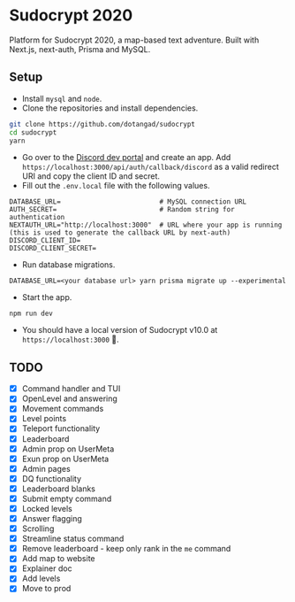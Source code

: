 # Sudocrypt 2020

Platform for Sudocrypt 2020, a map-based text adventure. Built with Next.js,
next-auth, Prisma and MySQL.

## Setup
- Install `mysql` and `node`.
- Clone the repositories and install dependencies.
```sh
git clone https://github.com/dotangad/sudocrypt
cd sudocrypt
yarn
```
- Go over to the [Discord dev portal](https://discord.com/developers) and create an app. Add `https://localhost:3000/api/auth/callback/discord` as a valid redirect URI and copy the client ID and secret.
- Fill out the `.env.local` file with the following values.
```
DATABASE_URL=                         # MySQL connection URL
AUTH_SECRET=                          # Random string for authentication
NEXTAUTH_URL="http://localhost:3000"  # URL where your app is running (this is used to generate the callback URL by next-auth)
DISCORD_CLIENT_ID=
DISCORD_CLIENT_SECRET=
```
- Run database migrations.
```
DATABASE_URL=<your database url> yarn prisma migrate up --experimental
```
- Start the app.
```
npm run dev
```
- You should have a local version of Sudocrypt v10.0 at `https://localhost:3000` 🎉.

## TODO
- [x] Command handler and TUI
- [x] OpenLevel and answering
- [x] Movement commands
- [x] Level points
- [x] Teleport functionality
- [x] Leaderboard
- [x] Admin prop on UserMeta
- [x] Exun prop on UserMeta
- [x] Admin pages
- [x] DQ functionality
- [x] Leaderboard blanks
- [x] Submit empty command
- [x] Locked levels
- [x] Answer flagging
- [x] Scrolling
- [x] Streamline status command
- [x] Remove leaderboard - keep only rank in the `me` command
- [x] Add map to website
- [x] Explainer doc
- [x] Add levels
- [x] Move to prod
